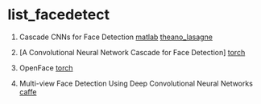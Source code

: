 # list_facedetect

1. Cascade CNNs for Face Detection
    [matlab](https://github.com/layumi/2015_Face_Detection)
    [theano_lasagne](https://github.com/gogolgrind/Cascade-CNN-Face-Detection)

2. [A Convolutional Neural Network Cascade for Face Detection]
    [torch](https://github.com/IggyShone/fast_face_detector)

3. OpenFace 
    [torch](https://github.com/cmusatyalab/openface)

4. Multi-view Face Detection Using Deep Convolutional Neural Networks
    [caffe](https://github.com/guoyilin/FaceDetection_CNN)
